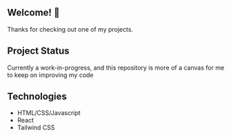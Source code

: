 ## Welcome! 👋

Thanks for checking out one of my projects.

## Project Status
Currently a work-in-progress, and this repository is more of a canvas for me to keep on improving my code

## Technologies
- HTML/CSS/Javascript
- React
- Tailwind CSS